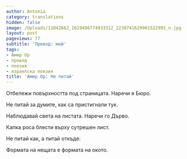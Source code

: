 ```yaml
---
author: Antonia
category: translations
hidden: false
image: /Uploads/11042662_1619496774933312_2230741629901522993_n.jpg
layout: post
pageviews: 77
subtitle: 'Превод: мой'
tags:
- Амир Ор
- превод
- поезия
- израелска поезия
title: 'Амир Ор: Не питай'
---
```


Отбележи повърхността под страницата. Наречи я Бюро.

Не питай за думите, как са пристигнали тук.

Наблюдавай света на листата. Наречи го Дърво.

Капка роса блести върху сутрешен лист.

Не питай как, а питай откъде:

Формата на нещата е формата на окото.